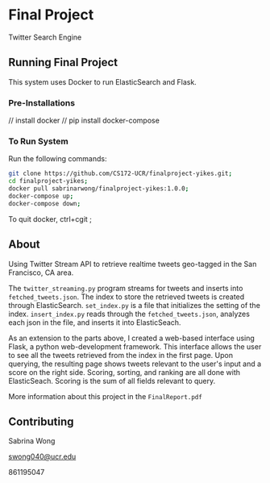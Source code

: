 # Final Project
Twitter Search Engine

## Running Final Project
This system uses Docker to run ElasticSearch and Flask.

### Pre-Installations

// install docker
// pip install docker-compose

### To Run System
Run the following commands:

```bash
git clone https://github.com/CS172-UCR/finalproject-yikes.git;
cd finalproject-yikes;
docker pull sabrinarwong/finalproject-yikes:1.0.0; 
docker-compose up;
docker-compose down;
```

To quit docker, ctrl+cgit ;


## About
Using Twitter Stream API to retrieve realtime tweets geo-tagged in the San Francisco, CA area.

The `twitter_streaming.py` program streams for tweets and inserts into `fetched_tweets.json`. The index to store the retrieved tweets is created through ElasticSearch. `set_index.py` is a file that initializes the setting of the index. `insert_index.py` reads through the `fetched_tweets.json`, analyzes each json in the file, and inserts it into ElasticSeach.

As an extension to the parts above, I created a web-based interface using Flask, a python web-development framework. This interface allows the user to see all the tweets retrieved from the index in the first page. Upon querying, the resulting page shows tweets relevant to the user's input and a score on the right side. Scoring, sorting, and ranking are all done with ElasticSeach. Scoring is the sum of all fields relevant to query.

More information about this project in the `FinalReport.pdf`

## Contributing

Sabrina Wong 

swong040@ucr.edu

861195047

